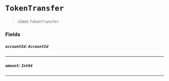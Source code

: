 # `TokenTransfer`

> class `TokenTransfer`

### Fields

##### `accountId`: `AccountId`

---

##### `amount`: `Int64`

---
